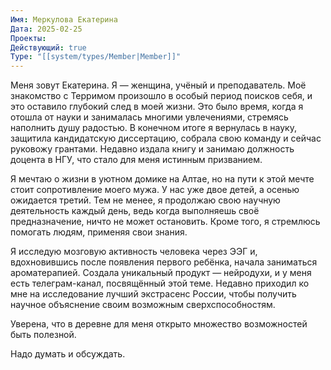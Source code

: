 ```yaml
---
Имя: Меркулова Екатерина
Дата: 2025-02-25
Проекты: 
Действующий: true
Type: "[[system/types/Member|Member]]"
---
```


Меня зовут Екатерина. Я — женщина, учёный и преподаватель. Моё знакомство с Терримом произошло в особый период поисков себя, и это оставило глубокий след в моей жизни. Это было время, когда я отошла от науки и занималась многими увлечениями, стремясь наполнить душу радостью. В конечном итоге я вернулась в науку, защитила кандидатскую диссертацию, собрала свою команду и сейчас руковожу грантами. Недавно издала книгу и занимаю должность доцента в НГУ, что стало для меня истинным призванием. 

  

Я мечтаю о жизни в уютном домике на Алтае, но на пути к этой мечте стоит сопротивление моего мужа. У нас уже двое детей, а осенью ожидается третий. Тем не менее, я продолжаю свою научную деятельность каждый день, ведь когда выполняешь своё предназначение, ничто не может остановить. Кроме того, я стремлюсь помогать людям, применяя свои знания. 

  

Я исследую мозговую активность человека через ЭЭГ и, вдохновившись после появления первого ребёнка, начала заниматься ароматерапией. Создала уникальный продукт — нейродухи, и у меня есть телеграм-канал, посвящённый этой теме. Недавно приходил ко мне на исследование лучший экстрасенс России, чтобы получить научное объяснение своим возможным сверхспособностям. 

  

Уверена, что в деревне для меня открыто множество возможностей быть полезной.

  

Надо думать и обсуждать.